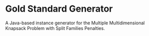 # Gold Standard Generator
A Java-based instance generator for the Multiple Multidimensional Knapsack Problem with Split Families Penalties.
